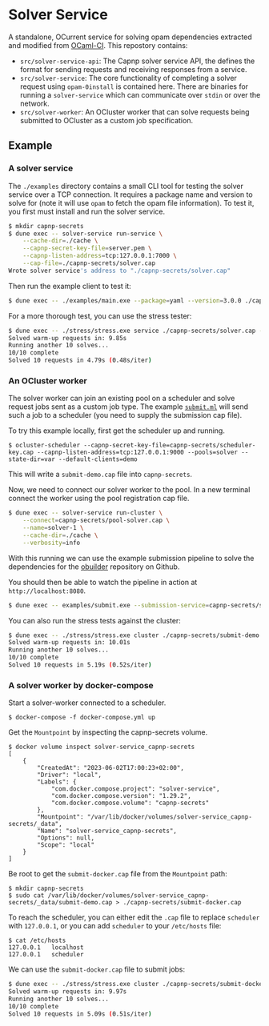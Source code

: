 # Solver Service

A standalone, OCurrent service for solving opam dependencies extracted and modified from [OCaml-CI](https://github.com/ocurrent/ocaml-ci). This repostory contains:

 - `src/solver-service-api`: The Capnp solver service API, the defines the format for sending requests and receiving responses from a service.
 - `src/solver-service`: The core functionality of completing a solver request using `opam-0install` is contained here. There are binaries for running a `solver-service` which can communicate over `stdin` or over the network.
 - `src/solver-worker`: An OCluster worker that can solve requests being submitted to OCluster as a custom job specification.

## Example

### A solver service

The `./examples` directory contains a small CLI tool for testing the solver service over a TCP connection. It requires a package name and version to solve for (note it will use `opam` to fetch the opam file information). To test it, you first must install and run the solver service.

```sh
$ mkdir capnp-secrets
$ dune exec -- solver-service run-service \
    --cache-dir=./cache \
    --capnp-secret-key-file=server.pem \
    --capnp-listen-address=tcp:127.0.0.1:7000 \
    --cap-file=./capnp-secrets/solver.cap
Wrote solver service's address to "./capnp-secrets/solver.cap"
```

Then run the example client to test it:

```sh
$ dune exec -- ./examples/main.exe --package=yaml --version=3.0.0 ./capnp-secrets/solver.cap
```

For a more thorough test, you can use the stress tester:

```sh
$ dune exec -- ./stress/stress.exe service ./capnp-secrets/solver.cap --count=10
Solved warm-up requests in: 9.85s
Running another 10 solves...
10/10 complete
Solved 10 requests in 4.79s (0.48s/iter)
```

### An OCluster worker

The solver worker can join an existing pool on a scheduler and solve request jobs sent as a custom job type. The example [`submit.ml`](examples/submit.ml) will send such a job to a scheduler (you need to supply the submission cap file).

To try this example locally, first get the scheduler up and running.

```
$ ocluster-scheduler --capnp-secret-key-file=capnp-secrets/scheduler-key.cap --capnp-listen-address=tcp:127.0.0.1:9000 --pools=solver --state-dir=var --default-clients=demo
```

This will write a `submit-demo.cap` file into `capnp-secrets`.

Now, we need to connect our solver worker to the pool. In a new terminal connect the worker using the pool registration cap file.

```sh
$ dune exec -- solver-service run-cluster \
    --connect=capnp-secrets/pool-solver.cap \
    --name=solver-1 \
    --cache-dir=./cache \
    --verbosity=info
```

With this running we can use the example submission pipeline to solve the dependencies for the [obuilder](https://github.com/ocurrent/obuilder) repository on Github.

You should then be able to watch the pipeline in action at `http://localhost:8080`.

```sh
$ dune exec -- examples/submit.exe --submission-service=capnp-secrets/submit-demo.cap -v
```

You can also run the stress tests against the cluster:

```sh
$ dune exec -- ./stress/stress.exe cluster ./capnp-secrets/submit-demo.cap --count=10
Solved warm-up requests in: 10.01s
Running another 10 solves...
10/10 complete
Solved 10 requests in 5.19s (0.52s/iter)
```

### A solver worker by docker-compose

Start a solver-worker connected to a scheduler.

```
$ docker-compose -f docker-compose.yml up
```

Get the `Mountpoint` by inspecting the capnp-secrets volume.
```
$ docker volume inspect solver-service_capnp-secrets
[
    {
        "CreatedAt": "2023-06-02T17:00:23+02:00",
        "Driver": "local",
        "Labels": {
            "com.docker.compose.project": "solver-service",
            "com.docker.compose.version": "1.29.2",
            "com.docker.compose.volume": "capnp-secrets"
        },
        "Mountpoint": "/var/lib/docker/volumes/solver-service_capnp-secrets/_data",
        "Name": "solver-service_capnp-secrets",
        "Options": null,
        "Scope": "local"
    }
]
```

Be root to get the `submit-docker.cap` file from the `Mountpoint` path:

```
$ mkdir capnp-secrets
$ sudo cat /var/lib/docker/volumes/solver-service_capnp-secrets/_data/submit-demo.cap > ./capnp-secrets/submit-docker.cap
```

To reach the scheduler,
you can either edit the `.cap` file to replace `scheduler` with `127.0.0.1`, or
you can add `scheduler` to your `/etc/hosts` file:
```
$ cat /etc/hosts
127.0.0.1   localhost
127.0.0.1   scheduler
```

We can use the `submit-docker.cap` file to submit jobs:

```sh
$ dune exec -- ./stress/stress.exe cluster ./capnp-secrets/submit-docker.cap --count=10
Solved warm-up requests in: 9.97s
Running another 10 solves...
10/10 complete
Solved 10 requests in 5.09s (0.51s/iter)
```
